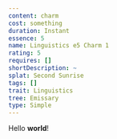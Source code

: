 ```yaml
---
content: charm
cost: something
duration: Instant
essence: 5
name: Linguistics e5 Charm 1
rating: 5
requires: []
shortDescription: ~
splat: Second Sunrise
tags: []
trait: Linguistics
tree: Emissary
type: Simple
---
```


Hello **world**!
